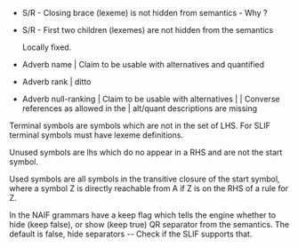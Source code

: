 
* S/R <statement group> - Closing brace (lexeme) is not hidden from semantics - Why ?
* S/R <default rule>    - First two children (lexemes) are not hidden from the semantics

  Locally fixed.

* Adverb name         | Claim to be usable with alternatives and quantified
* Adverb rank         | ditto
* Adverb null-ranking | Claim to be usable with alternatives
  	 	      |
                      | Converse references as allowed in the
                      | alt/quant descriptions are missing


Terminal symbols are symbols which are not in the set of LHS.
For SLIF terminal symbols must have lexeme definitions.

Unused symbols are lhs which do no appear in a RHS and are not the
start symbol.

Used symbols are all symbols in the transitive closure of the start
symbol, where a symbol Z is directly reachable from A if Z is on the
RHS of a rule for Z.

In the NAIF grammars have a keep flag which tells the engine whether
to hide (keep false), or show (keep true) QR separator from the
semantics. The default is false, hide separators -- Check if the SLIF
supports that.
